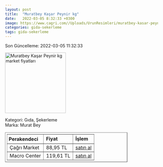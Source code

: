 ```yaml
---
layout: post
title:  "Muratbey Kaşar Peynir kg"
date:   2022-03-05 8:32:33 +0300
image: https://www.cagri.com//Uploads/UrunResimleri/muratbey-kasar-peynir-kg-49b4.jpg
categories: gida-sekerleme
tags: gida-sekerleme
---
```


Son Güncelleme: 2022-03-05 11:32:33

<img src="https://www.cagri.com//Uploads/UrunResimleri/muratbey-kasar-peynir-kg-49b4.jpg" width="200" alt="Muratbey Kaşar Peynir kg market fiyatları" />

Kategori: Gıda, Şekerleme
<br />
Marka: Murat Bey

<table border="1" style="padding: 5px;width:80%;">
  <tr>
    <td style="padding: 5px;"><strong>Perakendeci</strong></td>
    <td><strong>Fiyat</strong></td>
    <td><strong>İşlem</strong></td>
  </tr>
  <tr>
              <td>Çağrı Market</td>
              <td>88,95 TL</td>
              <td><a target="_blank" href="https://www.cagri.com/muratbey-kasar-peynir-kg">satın al</a></td>
            </tr><tr>
              <td>Macro Center</td>
              <td>119,61 TL</td>
              <td><a target="_blank" href="https://www.macrocenter.com.tr/muratbey-tam-yagli-taze-kasar-peyniri-kg-p-9a2148">satın al</a></td>
            </tr>
</table>
